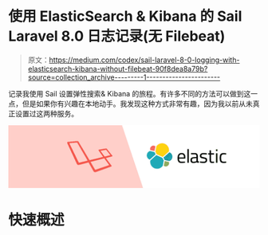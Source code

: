 # 使用 ElasticSearch & Kibana 的 Sail Laravel 8.0 日志记录(无 Filebeat)

> 原文：<https://medium.com/codex/sail-laravel-8-0-logging-with-elasticsearch-kibana-without-filebeat-90f8dea8a79b?source=collection_archive---------1----------------------->

记录我使用 Sail 设置弹性搜索& Kibana 的旅程。有许多不同的方法可以做到这一点，但是如果你有兴趣在本地动手。我发现这种方式非常有趣，因为我以前从未真正设置过这两种服务。

![](img/47b5709bb3f636d4c136bbbf99daec35.png)

# 快速概述